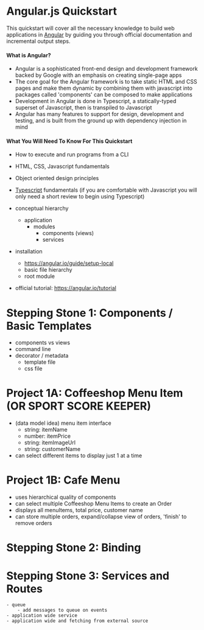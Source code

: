 # Angular.js Quickstart
This quickstart will cover all the necessary knowledge to build web applications in [Angular](https://angular.io/) by guiding you through official documentation and incremental output steps. 

#### What is Angular?
- Angular is a sophisticated front-end design and development framework backed by Google with an emphasis on creating single-page apps
- The core goal for the Angular framework is to take static HTML and CSS pages and make them dynamic by combining them with javascript into packages called 'components' can be composed to make applications
- Development in Angular is done in Typescript, a statically-typed superset of Javascript, then is transpiled to Javascript
- Angular has many features to support for design, development and testing, and is built from the ground up with dependency injection in mind 

#### What You Will Need To Know For This Quickstart
- How to execute and run programs from a CLI
- HTML, CSS, Javascript fundamentals
- Object oriented design principles
- [Typescript](https://www.typescriptlang.org/) fundamentals (if you are comfortable with Javascript you will only need a short review to begin using Typescript)




- conceptual hierarchy
    - application
        - modules
            - components (views)
            - services
    
- installation
    - https://angular.io/guide/setup-local 
    - basic file hierarchy
    - root module

- official tutorial: https://angular.io/tutorial

# Stepping Stone 1: Components / Basic Templates
- components vs views
- command line 
- decorator / metadata 
    - template file
    - css file

# Project 1A: Coffeeshop Menu Item (OR SPORT SCORE KEEPER)
- (data model idea) menu item interface
    - string: itemName
    - number: itemPrice
    - string: itemImageUrl
    - string: customerName
- can select different items to display just 1 at a time

# Project 1B: Cafe Menu 
- uses hierarchical quality of components
- can select multiple Coffeeshop Menu Items to create an Order
- displays all menuItems, total price, customer name
- can store multiple orders, expand/collapse view of orders, 'finish' to remove orders

# Stepping Stone 2: Binding

# Stepping Stone 3: Services and Routes
    - queue
        - add messages to queue on events
    - application wide service
    - application wide and fetching from external source
